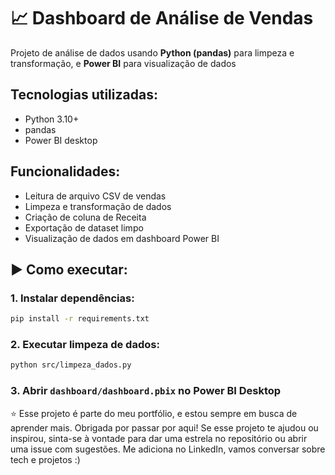 # 📈 Dashboard de Análise de Vendas 

Projeto de análise de dados usando **Python (pandas)** para limpeza e transformação, e **Power BI** para visualização de dados

## Tecnologias utilizadas:
- Python 3.10+
- pandas
- Power BI desktop

## Funcionalidades:
- Leitura de arquivo CSV de vendas
- Limpeza e transformação de dados
- Criação de coluna de Receita
- Exportação de dataset limpo
- Visualização de dados em dashboard Power BI

## ▶️ Como executar:

### 1. Instalar dependências:
```bash
pip install -r requirements.txt
```
### 2. Executar limpeza de dados:
```bash
python src/limpeza_dados.py
```
### 3. Abrir `dashboard/dashboard.pbix` no Power BI Desktop 

⭐ Esse projeto é parte do meu portfólio, e estou sempre em busca de aprender mais. Obrigada por passar por aqui! Se esse projeto te ajudou ou inspirou, sinta-se à vontade para dar uma estrela no repositório ou abrir uma issue com sugestões. Me adiciona no LinkedIn, vamos conversar sobre tech e projetos :)


